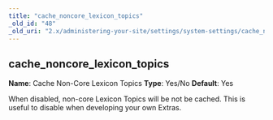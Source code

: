 ```yaml
---
title: "cache_noncore_lexicon_topics"
_old_id: "48"
_old_uri: "2.x/administering-your-site/settings/system-settings/cache_noncore_lexicon_topics"
---
```


## cache\_noncore\_lexicon\_topics

**Name**: Cache Non-Core Lexicon Topics
**Type**: Yes/No
**Default**: Yes

When disabled, non-core Lexicon Topics will be not be cached. This is useful to disable when developing your own Extras.